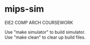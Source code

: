 # mips-sim
EIE2 COMP ARCH COURSEWORK

Use "make simulator" to build simulator.  
Use "make clean" to clear up build files.
